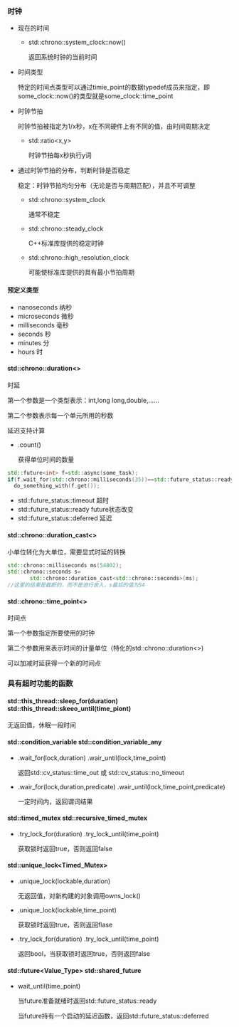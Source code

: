 ### 时钟

- 现在的时间

  - std::chrono::system_clock::now()

    返回系统时钟的当前时间

- 时间类型

  特定的时间点类型可以通过timie_point的数据typedef成员来指定，即some_clock::now()的类型就是some_clock::time_point

- 时钟节拍

  时钟节拍被指定为1/x秒，x在不同硬件上有不同的值，由时间周期决定

  - std::ratio<x,y>

    时钟节拍每x秒执行y词

- 通过时钟节拍的分布，判断时钟是否稳定

  稳定：时钟节拍均匀分布（无论是否与周期匹配），并且不可调整

  - std::chrono::system_clock

    通常不稳定

  - std::chrono::steady_clock

    C++标准库提供的稳定时钟

  - std::chrono::high_resolution_clock

    可能使标准库提供的具有最小节拍周期

#### 预定义类型

- nanoseconds 纳秒
- microseconds 微秒
- milliseconds 毫秒
- seconds 秒
- minutes 分
- hours 时

#### std::chrono::duration<>

时延

第一个参数是一个类型表示：int,long long,double,......

第二个参数表示每一个单元所用的秒数

延迟支持计算

- .count()

  获得单位时间的数量

```cpp
std::future<int> f=std::async(some_task);
if(f.wait_for(std::chrono::milliseconds(35))==std::future_status::ready)
  do_something_with(f.get());
```

- std::future_status::timeout 超时
- std::future_status::ready future状态改变
- std::future_status::deferred 延迟

#### std::chrono::duration_cast<>

小单位转化为大单位，需要显式时延的转换

```cpp
std::chrono::milliseconds ms(54802);
std::chrono::seconds s=
       std::chrono::duration_cast<std::chrono::seconds>(ms);
//这里的结果是截断的，而不是进行舍入，s最后的值为54
```

#### std::chrono::time_point<>

时间点

第一个参数指定所要使用的时钟

第二个参数用来表示时间的计量单位（特化的std::chrono::duration<>)

可以加减时延获得一个新的时间点

### 具有超时功能的函数

#### std::this_thread::sleep_for(duration)  std::this_thread::skeeo_until(time_piont)

无返回值，休眠一段时间

#### std::condition_variable std::condition_variable_any

- .wait_for(lock,duration)     .wair_until(lock,time_point)

  返回std::cv_status::time_out 或 std::cv_status::no_timeout

- .wair_for(lock,duration,predicate)    .wair_until(lock,time_point,predicate)

  一定时间内，返回谓词结果

#### std::timed_mutex std::recursive_timed_mutex  

- .try_lock_for(duration)  .try_lock_until(time_point) 

  获取锁时返回true，否则返回false

####  std::unique_lock<Timed_Mutex>

- .unique_lock(lockable,duration)

  无返回值，对新构建的对象调用owns_lock()

- .unique_lock(lockable,time_point)

  获取锁时返回true，否则返回flase

- .try_lock_for(duration)    .try_lock_until(time_point)

  返回bool，当获取锁时返回true，否则返回false

#### std::future<Value_Type>      std::shared_future<ValueType>

- wait_until(time_point)

  当future准备就绪时返回std::future_status::ready

  当future持有一个启动的延迟函数，返回std::future_status::deferred
